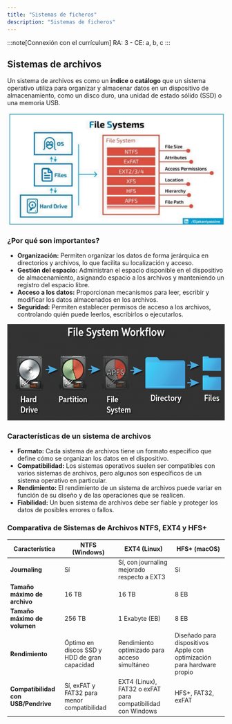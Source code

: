 ```yaml
---
title: "Sistemas de ficheros"
description: "Sistemas de ficheros"
---
```


:::note[Connexión con el currículum]
RA: 3 - CE: a, b, c
:::

## Sistemas de archivos

Un sistema de archivos es como un **índice o catálogo** que un sistema operativo utiliza para organizar y almacenar datos en un dispositivo de almacenamiento, como un disco duro, una unidad de estado sólido (SSD) o una memoria USB.

 ![File System](../../../assets/ut3/file%20system%20general.png)

### ¿Por qué son importantes?

-   **Organización:** Permiten organizar los datos de forma jerárquica en directorios y archivos, lo que facilita su localización y acceso.
-   **Gestión del espacio:** Administran el espacio disponible en el dispositivo de almacenamiento, asignando espacio a los archivos y manteniendo un registro del espacio libre.
-   **Acceso a los datos:** Proporcionan mecanismos para leer, escribir y modificar los datos almacenados en los archivos.
-   **Seguridad:** Permiten establecer permisos de acceso a los archivos, controlando quién puede leerlos, escribirlos o ejecutarlos.
  
![File System workflow](../../../assets/ut3/File-system-workflow.png)

### Características de un sistema de archivos

-   **Formato:** Cada sistema de archivos tiene un formato específico que define cómo se organizan los datos en el dispositivo.
-   **Compatibilidad:** Los sistemas operativos suelen ser compatibles con varios sistemas de archivos, pero algunos son específicos de un sistema operativo en particular.
-   **Rendimiento:** El rendimiento de un sistema de archivos puede variar en función de su diseño y de las operaciones que se realicen.
-   **Fiabilidad:** Un buen sistema de archivos debe ser fiable y proteger los datos de posibles errores o fallos.

### Comparativa de Sistemas de Archivos NTFS, EXT4 y HFS+

| Característica                      | NTFS (Windows)                                                               | EXT4 (Linux)                                                                   | HFS+ (macOS)                                                           |
| ----------------------------------- | ---------------------------------------------------------------------------- | ------------------------------------------------------------------------------ | ---------------------------------------------------------------------- |
| **Journaling**                      | Sí                                                                           | Sí, con journaling mejorado respecto a EXT3                                    | Sí                                                                     |
| **Tamaño máximo de archivo**        | 16 TB                                                                        | 16 TB                                                                          | 8 EB                                                                   |
| **Tamaño máximo de volumen**        | 256 TB                                                                       | 1 Exabyte (EB)                                                                 | 8 EB                                                                   |
| **Rendimiento**                     | Óptimo en discos SSD y HDD de gran capacidad                                 | Rendimiento optimizado para acceso simultáneo                                  | Diseñado para dispositivos Apple con optimización para hardware propio |
| **Compatibilidad con USB/Pendrive** | Sí, exFAT y FAT32 para menor compatibilidad                                  | EXT4 (Linux), FAT32 o exFAT para compatibilidad con Windows                    | HFS+, FAT32, exFAT                                                     |

